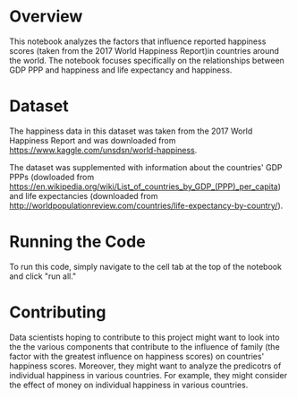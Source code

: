 # Overview
This notebook analyzes the factors that influence reported happiness scores (taken from the 2017 World Happiness Report)in countries around the world. The notebook focuses specifically on the relationships between GDP PPP and happiness and life expectancy and happiness.

# Dataset
The happiness data in this dataset was taken from the 2017 World Happiness Report and was downloaded from https://www.kaggle.com/unsdsn/world-happiness.

The dataset was supplemented with information about the countries' GDP PPPs (dowloaded from https://en.wikipedia.org/wiki/List_of_countries_by_GDP_(PPP)_per_capita) and life expectancies (downloaded from http://worldpopulationreview.com/countries/life-expectancy-by-country/).

# Running the Code
To run this code, simply navigate to the cell tab at the top of the notebook and click "run all."

# Contributing
Data scientists hoping to contribute to this project might want to look into the the various components that contribute to the influence of family (the factor with the greatest influence on happiness scores) on countries' happiness scores. Moreover, they might want to analyze the predicotrs of individual happiness in various countries. For example, they might consider the effect of money on individual happiness in various countries.
